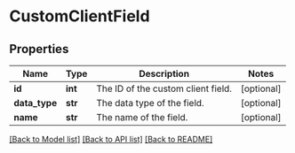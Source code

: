 # CustomClientField

## Properties
Name | Type | Description | Notes
------------ | ------------- | ------------- | -------------
**id** | **int** | The ID of the custom client field. | [optional] 
**data_type** | **str** | The data type of the field. | [optional] 
**name** | **str** | The name of the field. | [optional] 

[[Back to Model list]](../README.md#documentation-for-models) [[Back to API list]](../README.md#documentation-for-api-endpoints) [[Back to README]](../README.md)


